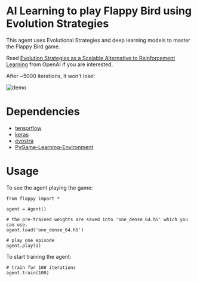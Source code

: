 # AI Learning to play Flappy Bird using Evolution Strategies

This agent uses Evolutional Strategies and deep learning models to master the Flappy Bird game.

Read [Evolution Strategies as a Scalable Alternative to Reinforcement Learning](https://blog.openai.com/evolution-strategies/) from OpenAI if you are interested.

After ~5000 iterations, it won't lose!


![demo](http://m.UploadEdit.com/ba3s/1497637053928.gif)

# Dependencies

- [tensorflow](https://www.tensorflow.org/)
- [keras](https://github.com/fchollet/keras)
- [evostra](https://github.com/alirezamika/evostra)
- [PyGame-Learning-Environment](https://github.com/ntasfi/PyGame-Learning-Environment)


# Usage

To see the agent playing the game:

```
from flappy import *

agent = Agent()

# the pre-trained weights are saved into 'one_dense_64.h5' which you can use.
agent.load('one_dense_64.h5')

# play one episode
agent.play(1)
```

To start training the agent:

```
# train for 100 iterations
agent.train(100)
```
